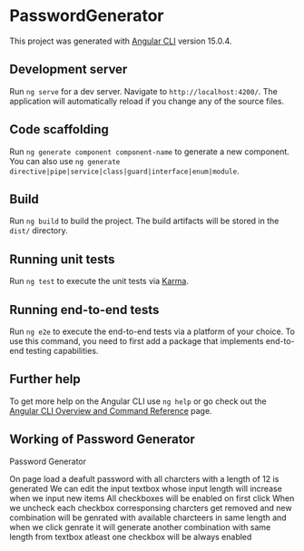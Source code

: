 # PasswordGenerator

This project was generated with [Angular CLI](https://github.com/angular/angular-cli) version 15.0.4.

## Development server

Run `ng serve` for a dev server. Navigate to `http://localhost:4200/`. The application will automatically reload if you change any of the source files.

## Code scaffolding

Run `ng generate component component-name` to generate a new component. You can also use `ng generate directive|pipe|service|class|guard|interface|enum|module`.

## Build

Run `ng build` to build the project. The build artifacts will be stored in the `dist/` directory.

## Running unit tests

Run `ng test` to execute the unit tests via [Karma](https://karma-runner.github.io).

## Running end-to-end tests

Run `ng e2e` to execute the end-to-end tests via a platform of your choice. To use this command, you need to first add a package that implements end-to-end testing capabilities.

## Further help

To get more help on the Angular CLI use `ng help` or go check out the [Angular CLI Overview and Command Reference](https://angular.io/cli) page.

## Working of Password Generator
Password Generator

On page load a deafult password with all charcters with a length of 12 is generated
We can edit the input textbox whose input length will increase when we input new items
All checkboxes will be enabled on first click
When we uncheck each checkbox corresponsing charcters get removed and new combination will be genrated with available charcteers in same length
and when we click genrate it will generate another combination with same length from textbox
atleast one checkbox  will be always enabled